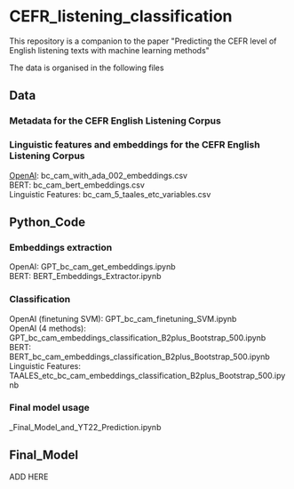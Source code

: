 # CEFR_listening_classification
This repository is a companion to the paper "Predicting the CEFR level of English listening texts with machine learning methods"

The data is organised in the following files

## Data
### Metadata for the CEFR English Listening Corpus

### Linguistic features and embeddings for the CEFR English Listening Corpus
<u>OpenAI</u>: bc_cam_with_ada_002_embeddings.csv  
BERT: bc_cam_bert_embeddings.csv  
Linguistic Features: bc_cam_5_taales_etc_variables.csv  

## Python_Code
### Embeddings extraction
OpenAI: GPT_bc_cam_get_embeddings.ipynb  
BERT: BERT_Embeddings_Extractor.ipynb  

### Classification
OpenAI (finetuning SVM): GPT_bc_cam_finetuning_SVM.ipynb  
OpenAI (4 methods): GPT_bc_cam_embeddings_classification_B2plus_Bootstrap_500.ipynb  
BERT: BERT_bc_cam_embeddings_classification_B2plus_Bootstrap_500.ipynb  
Linguistic Features: TAALES_etc_bc_cam_embeddings_classification_B2plus_Bootstrap_500.ipynb  

### Final model usage
_Final_Model_and_YT22_Prediction.ipynb  

## Final_Model
ADD HERE
